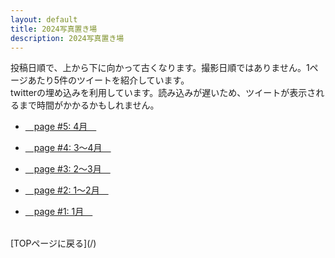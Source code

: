 ```yaml
---
layout: default
title: 2024写真置き場
description: 2024写真置き場
---
```


<p>
投稿日順で、上から下に向かって古くなります。撮影日順ではありません。1ページあたり5件のツイートを紹介しています。<br>
twitterの埋め込みを利用しています。読み込みが遅いため、ツイートが表示されるまで時間がかかるかもしれません。
</p>

* [&emsp;page #5: 4月&emsp;](./5)

* [&emsp;page #4: 3～4月&emsp;](./4)

* [&emsp;page #3: 2～3月&emsp;](./3)

* [&emsp;page #2: 1～2月&emsp;](./2)

* [&emsp;page #1: 1月&emsp;](./1)

<br>
[TOPページに戻る](/)
